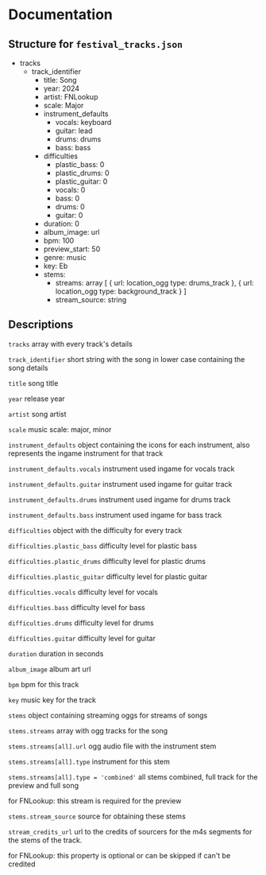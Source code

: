 # Documentation

## Structure for `festival_tracks.json`

- tracks
  - track_identifier
    - title: Song
    - year: 2024
    - artist: FNLookup
    - scale: Major
    - instrument_defaults
      - vocals: keyboard
      - guitar: lead
      - drums: drums
      - bass: bass
    - difficulties
      - plastic_bass: 0
      - plastic_drums: 0
      - plastic_guitar: 0
      - vocals: 0
      - bass: 0
      - drums: 0
      - guitar: 0
    - duration: 0
    - album_image: url
    - bpm: 100
    - preview_start: 50
    - genre: music
    - key: Eb
    - stems:
      - streams: array
        [
          {
            url: location_ogg
            type: drums_track
          },
          {
            url: location_ogg
            type: background_track
          }
        ]
      - stream_source: string

## Descriptions

`tracks`
array with every track's details

`track_identifier`
short string with the song in lower case containing the song details

`title`
song title

`year`
release year

`artist`
song artist

`scale`
music scale: major, minor

`instrument_defaults`
object containing the icons for each instrument, also represents the ingame instrument for that track

`instrument_defaults.vocals`
instrument used ingame for vocals track

`instrument_defaults.guitar`
instrument used ingame for guitar track

`instrument_defaults.drums`
instrument used ingame for drums track

`instrument_defaults.bass`
instrument used ingame for bass track

`difficulties`
object with the difficulty for every track

`difficulties.plastic_bass`
difficulty level for plastic bass

`difficulties.plastic_drums`
difficulty level for plastic drums

`difficulties.plastic_guitar`
difficulty level for plastic guitar

`difficulties.vocals`
difficulty level for vocals

`difficulties.bass`
difficulty level for bass

`difficulties.drums`
difficulty level for drums

`difficulties.guitar`
difficulty level for guitar

`duration`
duration in seconds

`album_image`
album art url

`bpm`
bpm for this track

`key`
music key for the track

`stems`
object containing streaming oggs for streams of songs

`stems.streams`
array with ogg tracks for the song

`stems.streams[all].url`
ogg audio file with the instrument stem

`stems.streams[all].type`
instrument for this stem

`stems.streams[all].type = 'combined'`
all stems combined, full track for the preview and full song

for FNLookup: this stream is required for the preview

`stems.stream_source`
source for obtaining these stems

`stream_credits_url`
url to the credits of sourcers for the m4s segments for the stems of the track.

for FNLookup: this property is optional or can be skipped if can't be credited
